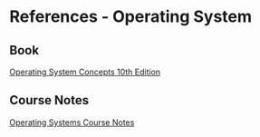 # References - Operating System

## Book

[Operating System Concepts 10th Edition](https://www.os-book.com/OS10/)

## Course Notes

[Operating Systems Course Notes](https://www.cs.uic.edu/~jbell/CourseNotes/OperatingSystems/)

